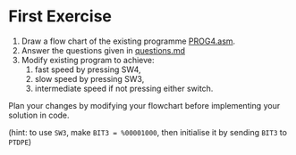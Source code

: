 # First Exercise

1. Draw a flow chart of the existing programme [PROG4.asm](https://github.com/cpjobling/eg-151-microcontrollers/blob/master/src/lab1/PROG4.asm).
2. Answer the questions given in [questions.md](questions.md)
2. Modify existing program to achieve:
   1. fast speed by pressing SW4, 
   2. slow speed by pressing SW3, 
   3. intermediate speed if not pressing either switch.

Plan your changes by modifying your flowchart before implementing your solution in code.

(hint: to use `SW3`, make `BIT3 = %00001000`, then initialise it by sending `BIT3` to `PTDPE`)

